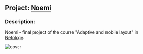 ## Project: [Noemi](https://wee-owl.github.io/noemi/)  

### Description:  
Noemi - final project of the course "Adaptive and mobile layout" in [Netology](https://netology.ru/).  

![cover](https://user-images.githubusercontent.com/95621680/188283379-ed9a8889-55f8-4371-b677-ed1e62e93650.png)  
